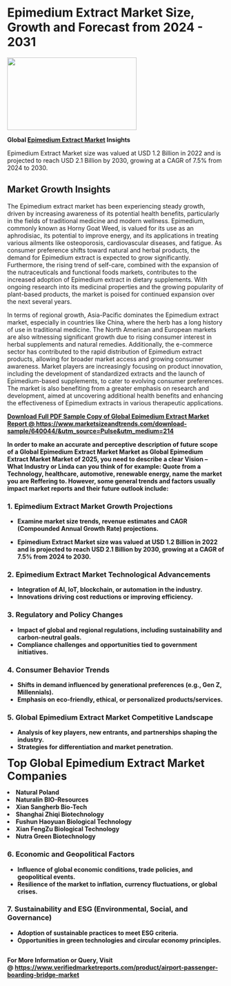 <H1>Epimedium Extract Market Size, Growth and Forecast from 2024 - 2031</H1><img class="aligncenter size-medium wp-image-584254" src="https://thirdeyenews.in/wp-content/uploads/2024/09/Global-Market-Research-300x168.jpeg" alt="" width="300" height="168" /><p><strong>Global&nbsp;<a href="https://www.marketsizeandtrends.com/download-sample/640044/&amp;utm_source=Pulse&amp;utm_medium=214">Epimedium Extract Market</a> Insights</strong></p><p>Epimedium Extract Market size was valued at USD 1.2 Billion in 2022 and is projected to reach USD 2.1 Billion by 2030, growing at a CAGR of 7.5% from 2024 to 2030.</p><p><h2>Market Growth Insights</h2> <p>The Epimedium extract market has been experiencing steady growth, driven by increasing awareness of its potential health benefits, particularly in the fields of traditional medicine and modern wellness. Epimedium, commonly known as Horny Goat Weed, is valued for its use as an aphrodisiac, its potential to improve energy, and its applications in treating various ailments like osteoporosis, cardiovascular diseases, and fatigue. As consumer preference shifts toward natural and herbal products, the demand for Epimedium extract is expected to grow significantly. Furthermore, the rising trend of self-care, combined with the expansion of the nutraceuticals and functional foods markets, contributes to the increased adoption of Epimedium extract in dietary supplements. With ongoing research into its medicinal properties and the growing popularity of plant-based products, the market is poised for continued expansion over the next several years.</p> <p><strong><a href="download-sample-link"></a></strong></p> <p>In terms of regional growth, Asia-Pacific dominates the Epimedium extract market, especially in countries like China, where the herb has a long history of use in traditional medicine. The North American and European markets are also witnessing significant growth due to rising consumer interest in herbal supplements and natural remedies. Additionally, the e-commerce sector has contributed to the rapid distribution of Epimedium extract products, allowing for broader market access and growing consumer awareness. Market players are increasingly focusing on product innovation, including the development of standardized extracts and the launch of Epimedium-based supplements, to cater to evolving consumer preferences. The market is also benefiting from a greater emphasis on research and development, aimed at uncovering additional health benefits and enhancing the effectiveness of Epimedium extracts in various therapeutic applications.</p> <p><strong><a href="get-more-info-link"></p><p><span class=""><strong>Download Full PDF Sample Copy of Global Epimedium Extract Market Report</strong> @ <a href="https://www.marketsizeandtrends.com/download-sample/640044/&amp;utm_source=Pulse&amp;utm_medium=214" target="_blank">https://www.marketsizeandtrends.com/download-sample/640044/&amp;utm_source=Pulse&amp;utm_medium=214</a></span></p><p>In order to make an accurate and perceptive description of future scope of a Global&nbsp;Epimedium Extract Market Market as Global&nbsp;Epimedium Extract Market Market of 2025, you need to describe a clear Vision &ndash; What Industry or Linda can you think of for example: Quote from a Technology, healthcare, automotive, renewable energy, name the market you are Reffering to. However, some general trends and factors usually impact market reports and their future outlook include:</p><h3>1.&nbsp;<strong>Epimedium Extract Market Growth Projections</strong></h3><ul><li>Examine market size trends, revenue estimates and CAGR (Compounded Annual Growth Rate) projections.</li><li><p>Epimedium Extract Market size was valued at USD 1.2 Billion in 2022 and is projected to reach USD 2.1 Billion by 2030, growing at a CAGR of 7.5% from 2024 to 2030.</p></li></ul><h3>2.&nbsp;<strong>Epimedium Extract Market Technological Advancements</strong></h3><ul><li>Integration of AI, IoT, blockchain, or automation in the industry.</li><li>Innovations driving cost reductions or improving efficiency.</li></ul><h3>3.&nbsp;<strong>Regulatory and Policy Changes</strong></h3><ul><li>Impact of global and regional regulations, including sustainability and carbon-neutral goals.</li><li>Compliance challenges and opportunities tied to government initiatives.</li></ul><h3>4.&nbsp;<strong>Consumer Behavior Trends</strong></h3><ul><li>Shifts in demand influenced by generational preferences (e.g., Gen Z, Millennials).</li><li>Emphasis on eco-friendly, ethical, or personalized products/services.</li></ul><h3>5.&nbsp;<strong>Global Epimedium Extract Market Competitive Landscape</strong></h3><ul><li>Analysis of key players, new entrants, and partnerships shaping the industry.</li><li>Strategies for differentiation and market penetration.</li></ul><p data-pm-slice="1 1 []"><span style="color: inherit; font-family: inherit; font-size: 25px;">Top Global Epimedium Extract Market Companies</span></p><div class="" data-test-id=""><p><li>Natural Poland</li><li> Naturalin BIO-Resources</li><li> Xian Sangherb Bio-Tech</li><li> Shanghai Zhiqi Biotechnology</li><li> Fushun Haoyuan Biological Technology</li><li> Xian FengZu Biological Technology</li><li> Nutra Green Biotechnology</li></p></div><h3>6.&nbsp;<strong>Economic and Geopolitical Factors</strong></h3><ul><li>Influence of global economic conditions, trade policies, and geopolitical events.</li><li>Resilience of the market to inflation, currency fluctuations, or global crises.</li></ul><h3>7.&nbsp;<strong>Sustainability and ESG (Environmental, Social, and Governance)</strong></h3><ul><li>Adoption of sustainable practices to meet ESG criteria.</li><li>Opportunities in green technologies and circular economy principles.</li></ul><h2><strong style="font-size: 14px;">For More Information or Query, Visit @&nbsp;</strong><a style="background-color: #ffffff; font-size: 14px;" href="https://www.marketsizeandtrends.com/report/epimedium-extract-market/" target="_blank">https://www.verifiedmarketreports.com/product/airport-passenger-boarding-bridge-market</a></h2>
